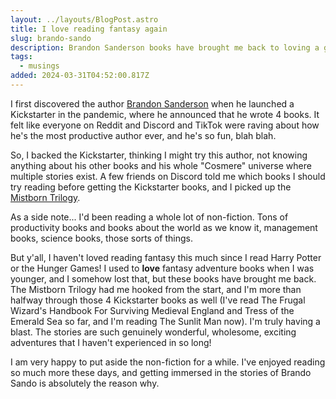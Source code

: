 ```yaml
---
layout: ../layouts/BlogPost.astro
title: I love reading fantasy again
slug: brando-sando
description: Brandon Sanderson books have brought me back to loving a good adventure story!
tags:
  - musings
added: 2024-03-31T04:52:00.817Z
---
```


I first discovered the author [Brandon Sanderson](https://www.brandonsanderson.com/) when he launched a Kickstarter in the pandemic, where he announced that he wrote 4 books. It felt like everyone on Reddit and Discord and TikTok were raving about how he's the most productive author ever, and he's so fun, blah blah.

So, I backed the Kickstarter, thinking I might try this author, not knowing anything about his other books and his whole "Cosmere" universe where multiple stories exist. A few friends on Discord told me which books I should try reading before getting the Kickstarter books, and I picked up the [Mistborn Trilogy](https://www.brandonsanderson.com/the-mistborn-saga-the-original-trilogy/).

As a side note... I'd been reading a whole lot of non-fiction. Tons of productivity books and books about the world as we know it, management books, science books, those sorts of things.

But y'all, I haven't loved reading fantasy this much since I read Harry Potter or the Hunger Games! I used to **love** fantasy adventure books when I was younger, and I somehow lost that, but these books have brought me back. The Mistborn Trilogy had me hooked from the start, and I'm more than halfway through those 4 Kickstarter books as well (I've read The Frugal Wizard's Handbook For Surviving Medieval England and Tress of the Emerald Sea so far, and I'm reading The Sunlit Man now). I'm truly having a blast. The stories are such genuinely wonderful, wholesome, exciting adventures that I haven't experienced in so long!

I am very happy to put aside the non-fiction for a while. I've enjoyed reading so much more these days, and getting immersed in the stories of Brando Sando is absolutely the reason why.
